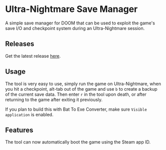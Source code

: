 # Ultra-Nightmare Save Manager

A simple save manager for DOOM that can be used to exploit the game's save I/O and checkpoint
system during an Ultra-Nightmare session.

## Releases

Get the latest release [here](https://github.com/MrMendelli/Ultra-Nightmare-Save-Manager/releases/latest).

## Usage

The tool is very easy to use, simply run the game on Ultra-Nightmare, when you hit a checkpoint,
alt-tab out of the game and use `b` to create a backup of the current save data. Then enter `r`
in the tool upon death, or after returning to the game after exiting it previously.

If you plan to build this with Bat To Exe Converter, make sure `Visible application` is enabled.

## Features

The tool can now automatically boot the game using the Steam app ID.